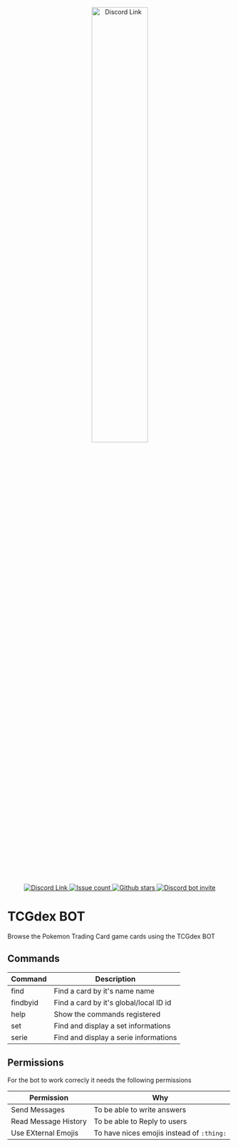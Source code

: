 <p align="center">
	<a href="https://www.tcgdex.net">
		<img src="https://repository-images.githubusercontent.com/241652591/01dd7200-ca01-11eb-98e0-d8f04e7dfe42" width="50%" alt="Discord Link">
	</a>
</p>
<p align="center">
	<a href="https://discord.gg/NehYTAhsZE">
		<img src="https://img.shields.io/discord/857231041261076491?color=%235865F2&label=Discord Support Server&style=flat-square" alt="Discord Link">
	</a>
	<a href="https://github.com/tcgdex/discord/issues">
		<img src="https://img.shields.io/github/issues/tcgdex/discord?style=flat-square&color=%2344CC11" alt="Issue count">
	</a>
	<a href="https://github.com/tcgdex/discord/stargazers">
		<img src="https://img.shields.io/github/stars/tcgdex/discord?style=flat-square" alt="Github stars">
	</a>
	<a href="https://discord.com/api/oauth2/authorize?client_id=465978667022024704&permissions=329728&scope=bot%20applications.commands">
		<img src="https://img.shields.io/badge/Invite%20on-Discord-5865F2?style=flat-square" alt="Discord bot invite">
	</a>
</p>

# TCGdex BOT

Browse the Pokemon Trading Card game cards using the TCGdex BOT

## Commands

| Command  | Description                            |
|----------|----------------------------------------|
| find     | Find a card by it's name name          |
| findbyid | Find a card by it's global/local ID id |
| help     | Show the commands registered           |
| set      | Find and display a set informations    |
| serie    | Find and display a serie informations  |

## Permissions

For the bot to work correcly it needs the following permissions

| Permission           | Why                                       |
|----------------------|-------------------------------------------|
| Send Messages        | To be able to write answers               |
| Read Message History | To be able to Reply to users              |
| Use EXternal Emojis  | To have nices emojis instead of `:thing:` |
